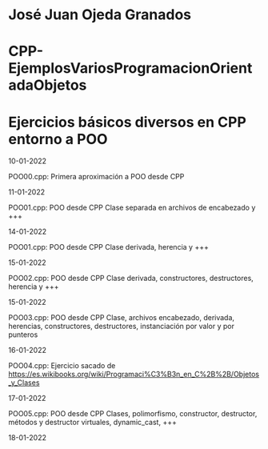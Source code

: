 # José Juan Ojeda Granados
# CPP-EjemplosVariosProgramacionOrientadaObjetos
# Ejercicios básicos diversos en CPP entorno a POO

10-01-2022

POO00.cpp: Primera aproximación a POO desde CPP

11-01-2022

POO01.cpp: POO desde CPP Clase separada en archivos de encabezado y +++

14-01-2022

POO01.cpp: POO desde CPP Clase derivada, herencia y +++

15-01-2022

POO02.cpp: POO desde CPP Clase derivada, constructores, destructores, herencia y +++ 

15-01-2022

POO03.cpp: POO desde CPP Clase, archivos encabezado, derivada, herencias, constructores, destructores, instanciación por valor y por punteros

16-01-2022

POO04.cpp: Ejercicio sacado de https://es.wikibooks.org/wiki/Programaci%C3%B3n_en_C%2B%2B/Objetos_y_Clases

17-01-2022

POO05.cpp: POO desde CPP Clases, polimorfismo, constructor, destructor, métodos y destructor virtuales, dynamic_cast, +++

18-01-2022

